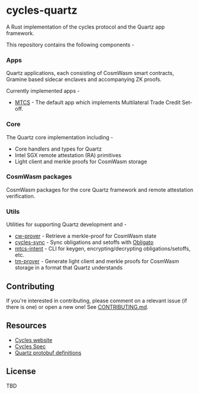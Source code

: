 # cycles-quartz

A Rust implementation of the cycles protocol and the Quartz app framework.

This repository contains the following components -

### Apps

Quartz applications, each consisting of CosmWasm smart contracts, Gramine based sidecar enclaves and accompanying ZK
proofs.

Currently implemented apps -

* [MTCS](apps/mtcs) - The default app which implements Multilateral Trade Credit Set-off.

### Core

The Quartz core implementation including -

* Core handlers and types for Quartz
* Intel SGX remote attestation (RA) primitives
* Light client and merkle proofs for CosmWasm storage

### CosmWasm packages

CosmWasm packages for the core Quartz framework and remote attestation verification.

### Utils

Utilities for supporting Quartz development and  -

* [cw-prover](utils/cw-prover) - Retrieve a merkle-proof for CosmWasm state
* [cycles-sync](utils/cycles-sync) - Sync obligations and setoffs
  with [Obligato](https://github.com/informalsystems/obligato)
* [mtcs-intent](utils/mtcs-intent) - CLI for keygen, encrypting/decrypting obligations/setoffs, etc.
* [tm-prover](utils/tm-prover) - Generate light client and merkle proofs for CosmWasm storage in a format that Quartz
  understands

## Contributing

If you're interested in contributing, please comment on a relevant issue (if there is one) or open a new one!
See [CONTRIBUTING.md](CONTRIBUTING.md).

## Resources

* [Cycles website](https://cycles.money/)
* [Cycles Spec](docs/spec)
* [Quartz protobuf definitions](core/quartz-proto)

## License

TBD
